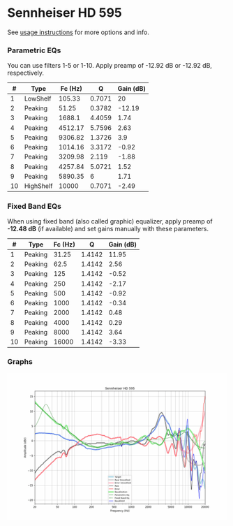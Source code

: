 # Sennheiser HD 595
See [usage instructions](https://github.com/jaakkopasanen/AutoEq#usage) for more options and info.

### Parametric EQs
You can use filters 1-5 or 1-10. Apply preamp of -12.92 dB or -12.92 dB, respectively.

|   # | Type      |   Fc (Hz) |      Q |   Gain (dB) |
|-----|-----------|-----------|--------|-------------|
|   1 | LowShelf  |    105.33 | 0.7071 |       20    |
|   2 | Peaking   |     51.25 | 0.3782 |      -12.19 |
|   3 | Peaking   |   1688.1  | 4.4059 |        1.74 |
|   4 | Peaking   |   4512.17 | 5.7596 |        2.63 |
|   5 | Peaking   |   9306.82 | 1.3726 |        3.9  |
|   6 | Peaking   |   1014.16 | 3.3172 |       -0.92 |
|   7 | Peaking   |   3209.98 | 2.119  |       -1.88 |
|   8 | Peaking   |   4257.84 | 5.0721 |        1.52 |
|   9 | Peaking   |   5890.35 | 6      |        1.71 |
|  10 | HighShelf |  10000    | 0.7071 |       -2.49 |

### Fixed Band EQs
When using fixed band (also called graphic) equalizer, apply preamp of **-12.48 dB** (if available) and set gains manually with these parameters.

|   # | Type    |   Fc (Hz) |      Q |   Gain (dB) |
|-----|---------|-----------|--------|-------------|
|   1 | Peaking |     31.25 | 1.4142 |       11.95 |
|   2 | Peaking |     62.5  | 1.4142 |        2.56 |
|   3 | Peaking |    125    | 1.4142 |       -0.52 |
|   4 | Peaking |    250    | 1.4142 |       -2.17 |
|   5 | Peaking |    500    | 1.4142 |       -0.92 |
|   6 | Peaking |   1000    | 1.4142 |       -0.34 |
|   7 | Peaking |   2000    | 1.4142 |        0.48 |
|   8 | Peaking |   4000    | 1.4142 |        0.29 |
|   9 | Peaking |   8000    | 1.4142 |        3.64 |
|  10 | Peaking |  16000    | 1.4142 |       -3.33 |

### Graphs
![](./Sennheiser%20HD%20595.png)
